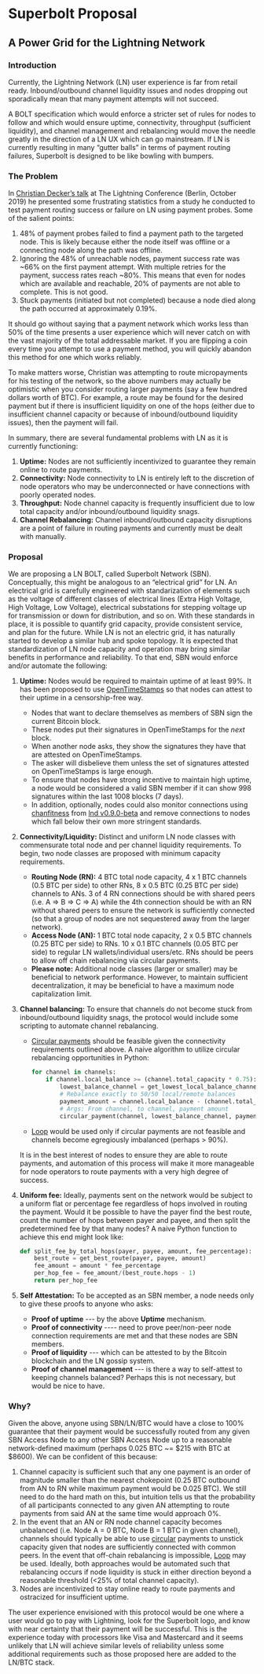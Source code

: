 # Superbolt Proposal

## A Power Grid for the Lightning Network

### Introduction

Currently, the Lightning Network (LN) user experience is far from retail ready. Inbound/outbound channel liquidity issues and nodes dropping out sporadically mean that many payment attempts will not succeed.

A BOLT specification which would enforce a stricter set of rules for nodes to follow and which would ensure uptime, connectivity, throughput (sufficient liquidity), and channel management and rebalancing would move the needle greatly in the direction of a LN UX which can go mainstream. If LN is currently resulting in many “gutter balls” in terms of payment routing failures, Superbolt is designed to be like bowling with bumpers.

### The Problem

In [Christian Decker’s talk](https://www.youtube.com/watch?time_continue=1&v=HtU7ZlxvLL4&feature=emb_logo) at The Lightning Conference (Berlin, October 2019) he presented some frustrating statistics from a study he conducted to test payment routing success or failure on LN using payment probes. Some of the salient points:

1. 48% of payment probes failed to find a payment path to the targeted node. This is likely because either the node itself was offline or a connecting node along the path was offline.
2. Ignoring the 48% of unreachable nodes, payment success rate was ~66% on the first payment attempt. With multiple retries for the payment, success rates reach ~80%. This means that even for nodes which are available and reachable, 20% of payments are not able to complete. This is not good.
3. Stuck payments (initiated but not completed) because a node died along the path occurred at approximately 0.19%.

It should go without saying that a payment network which works less than 50% of the time presents a user experience which will never catch on with the vast majority of the total addressable market. If you are flipping a coin every time you attempt to use a payment method, you will quickly abandon this method for one which works reliably.

To make matters worse, Christian was attempting to route micropayments for his testing of the network, so the above numbers may actually be optimistic when you consider routing larger payments (say a few hundred dollars worth of BTC). For example, a route may be found for the desired payment but if there is insufficient liquidity on one of the hops (either due to insufficient channel capacity or because of inbound/outbound liquidity issues), then the payment will fail.

In summary, there are several fundamental problems with LN as it is currently functioning:

1. **Uptime:** Nodes are not sufficiently incentivized to guarantee they remain online to route payments.
2. **Connectivity:** Node connectivity to LN is entirely left to the discretion of node operators who may be underconnected or have connections with poorly operated nodes.
3. **Throughput:** Node channel capacity is frequently insufficient due to low total capacity and/or inbound/outbound liquidity snags.
4. **Channel Rebalancing:** Channel inbound/outbound capacity disruptions are a point of failure in routing payments and currently must be dealt with manually.

### Proposal

We are proposing a LN BOLT, called Superbolt Network (SBN). Conceptually, this might be analogous to an “electrical grid” for LN. An electrical grid is carefully engineered with standarization of elements such as the voltage of different classes of electrical lines (Extra High Voltage, High Voltage, Low Voltage), electrical substations for stepping voltage up for transmission or down for distribution, and so on. With these standards in place, it is possible to quantify grid capacity, provide consistent service, and plan for the future. While LN is not an electric grid, it has naturally started to develop a similar hub and spoke topology. It is expected that standardization of LN node capacity and operation may bring similar benefits in performance and reliability. To that end, SBN would enforce and/or automate the following:

1. **Uptime:** Nodes would be required to maintain uptime of at least 99%. It has been proposed to use [OpenTimeStamps](https://opentimestamps.org/) so that nodes can attest to their uptime in a censorship-free way.
   - Nodes that want to declare themselves as members of SBN sign the current Bitcoin block.
   - These nodes put their signatures in OpenTimeStamps for the _next_ block.
   - When another node asks, they show the signatures they have that are attested on OpenTimeStamps.
   - The asker will disbelieve them unless the set of signatures attested on OpenTimeStamps is large enough.
   - To ensure that nodes have strong incentive to maintain high uptime, a node would be considered a valid SBN member if it can show 998 signatures within the last 1008 blocks (7 days).
   - In addition, optionally, nodes could also monitor connections using [chanfitness](https://github.com/lightningnetwork/lnd/pull/3332) from [lnd v0.9.0-beta](https://blog.lightning.engineering/announcement/2020/01/22/lnd-v0.9.html) and remove connections to nodes which fall below their own more stringent standards.
2. **Connectivity/Liquidity:** Distinct and uniform LN node classes with commensurate total node and per channel liquidity requirements. To begin, two node classes are proposed with minimum capacity requirements.
   - **Routing Node (RN):** 4 BTC total node capacity, 4 x 1 BTC channels (0.5 BTC per side) to other RNs, 8 x 0.5 BTC (0.25 BTC per side) channels to ANs. 3 of 4 RN connections should be with shared peers (i.e. A => B => C => A) while the 4th connection should be with an RN without shared peers to ensure the network is sufficiently connected (so that a group of nodes are not sequestered away from the larger network).
   - **Access Node (AN):** 1 BTC total node capacity, 2 x 0.5 BTC channels (0.25 BTC per side) to RNs. 10 x 0.1 BTC channels (0.05 BTC per side) to regular LN wallets/individual users/etc. RNs should be peers to allow off chain rebalancing via circular payments.
   - **Please note:** Additional node classes (larger or smaller) may be beneficial to network performance. However, to maintain sufficient decentralization, it may be beneficial to have a maximum node capitalization limit.
3. **Channel balancing:** To ensure that channels do not become stuck from inbound/outbound liquidity snags, the protocol would include some scripting to automate channel rebalancing.

   - [Circular payments](https://github.com/lightningnetwork/lnd/pull/3736) should be feasible given the connectivity requirements outlined above. A naive algorithm to utilize circular rebalancing opportunities in Python:
     ```python
     for channel in channels:
         if channel.local_balance >= (channel.total_capacity * 0.75):
             lowest_balance_channel = get_lowest_local_balance_channel()
             # Rebalance exactly to 50/50 local/remote balances
             payment_amount = channel.local_balance - (channel.total_capacity * 0.5)
             # Args: From channel, to channel, payment amount
             circular_payment(channel, lowest_balance_channel, payment_amount)
     ```
   - [Loop](https://github.com/lightninglabs/loop) would be used only if circular payments are not feasible and channels become egregiously imbalanced (perhaps > 90%).

   It is in the best interest of nodes to ensure they are able to route payments, and automation of this process will make it more manageable for node operators to route payments with a very high degree of success.

4. **Uniform fee:** Ideally, payments sent on the network would be subject to a uniform flat or percentage fee regardless of hops involved in routing the payment. Would it be possible to have the payer find the best route, count the number of hops between payer and payee, and then split the predetermined fee by that many nodes? A naive Python function to achieve this end might look like:
   ```python
   def split_fee_by_total_hops(payer, payee, amount, fee_percentage):
       best_route = get_best_route(payer, payee, amount)
       fee_amount = amount * fee_percentage
       per_hop_fee = fee_amount/(best_route.hops - 1)
       return per_hop_fee
   ```
5. **Self Attestation:** To be accepted as an SBN member, a node needs only to give these proofs to anyone who asks:
   - **Proof of uptime** --- by the above **Uptime** mechanism.
   - **Proof of connectivity** ---- need to prove peer/non-peer node connection requirements are met and that these nodes are SBN members.
   - **Proof of liquidity** --- which can be attested to by the Bitcoin blockchain and the LN gossip system.
   - **Proof of channel management** --- is there a way to self-attest to keeping channels balanced? Perhaps this is not necessary, but would be nice to have.

### Why?

Given the above, anyone using SBN/LN/BTC would have a close to 100% guarantee that their payment would be successfully routed from any given SBN Access Node to any other SBN Access Node up to a reasonable network-defined maximum (perhaps 0.025 BTC ~= $215 with BTC at $8600). We can be confident of this because:

1. Channel capacity is sufficient such that any one payment is an order of magnitude smaller than the nearest chokepoint (0.25 BTC outbound from AN to RN while maximum payment would be 0.025 BTC). We still need to do the hard math on this, but intuition tells us that the probability of all participants connected to any given AN attempting to route payments from said AN at the same time would approach 0%.
2. In the event that an AN or RN node channel capacity becomes unbalanced (i.e. Node A = 0 BTC, Node B = 1 BTC in given channel), channels should typically be able to use [circular](https://github.com/lightningnetwork/lnd/pull/3736) payments to unstick capacity given that nodes are sufficiently connected with common peers. In the event that off-chain rebalancing is impossible, [Loop](https://github.com/lightninglabs/loop) may be used. Ideally, both approaches would be automated such that rebalancing occurs if node liquidity is stuck in either direction beyond a reasonable threshold (<25% of total channel capacity).
3. Nodes are incentivized to stay online ready to route payments and ostracized for insufficient uptime.

The user experience envisioned with this protocol would be one where a user would go to pay with Lightning, look for the Superbolt logo, and know with near certainty that their payment will be successful. This is the experience today with processors like Visa and Mastercard and it seems unlikely that LN will achieve similar levels of reliability unless some additional requirements such as those proposed here are added to the LN/BTC stack.
